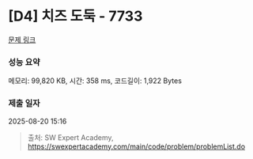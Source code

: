 # [D4] 치즈 도둑 - 7733 

[문제 링크](https://swexpertacademy.com/main/code/problem/problemDetail.do?contestProbId=AWrDOdQqRCUDFARG) 

### 성능 요약

메모리: 99,820 KB, 시간: 358 ms, 코드길이: 1,922 Bytes

### 제출 일자

2025-08-20 15:16



> 출처: SW Expert Academy, https://swexpertacademy.com/main/code/problem/problemList.do